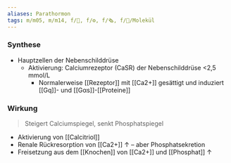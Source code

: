 ```yaml
---
aliases: Parathormon
tags: m/m05, m/m14, f/🧪, f/⚙️, f/🗞️, f/🧪/Molekül
---
```

### Synthese
- Hauptzellen der Nebenschilddrüse
	- Aktivierung: Calciumrezeptor (CaSR) der Nebenschilddrüse <2,5 mmol/L
		- Normalerweise [[Rezeptor]] mit [[Ca2+]] gesättigt und induziert [[Gq]]- und [[Gαs]]-[[Proteine]]

### Wirkung
> Steigert Calciumspiegel, senkt Phosphatspiegel

- Aktivierung von [[Calcitriol]]
- Renale Rückresorption von [[Ca2+]] ↑ – aber Phosphatsekretion
- Freisetzung aus dem [[Knochen]] von [[Ca2+]] und [[Phosphat]] ↑